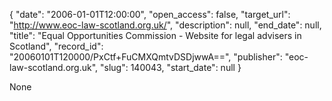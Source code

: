 {
  "date": "2006-01-01T12:00:00", 
  "open_access": false, 
  "target_url": "http://www.eoc-law-scotland.org.uk/", 
  "description": null, 
  "end_date": null, 
  "title": "Equal Opportunities Commission - Website for legal advisers in Scotland", 
  "record_id": "20060101T120000/PxCtf+FuCMXQmtvDSDjwwA==", 
  "publisher": "eoc-law-scotland.org.uk", 
  "slug": 140043, 
  "start_date": null
}

None